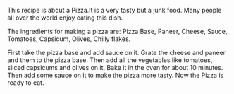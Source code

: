 This recipe is about a Pizza.It is a very tasty but a junk food. Many people all over the world enjoy eating this dish.

The ingredients for making a pizza are:
Pizza Base,
Paneer, 
Cheese,
Sauce,
Tomatoes,
Capsicum,
Olives,
Chilly flakes.

First take the pizza base and add sauce on it.
Grate the cheese and paneer and them to the pizza base.
Then add all the vegetables like tomatoes, sliced capsicums and olives on it.
Bake it in the oven for about 10 minutes.
Then add some sauce on it to make the pizza more tasty.
Now the Pizza is ready to eat.
